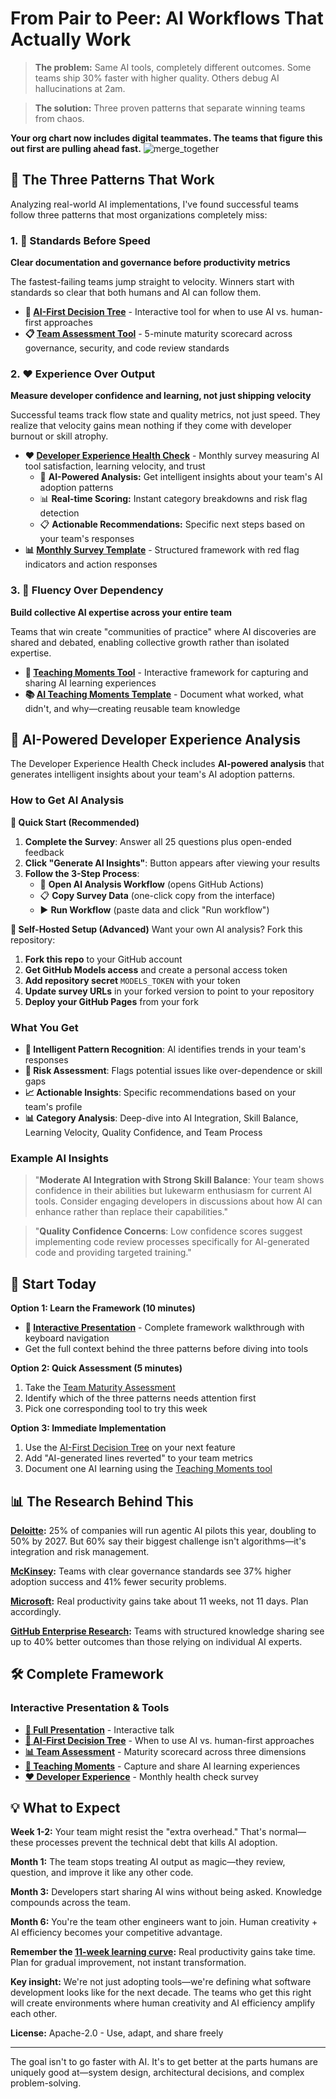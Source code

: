# From Pair to Peer: AI Workflows That Actually Work

> **The problem:** Same AI tools, completely different outcomes. Some teams ship 30% faster with higher quality. Others debug AI hallucinations at 2am.

> **The solution:** Three proven patterns that separate winning teams from chaos.

**Your org chart now includes digital teammates. The teams that figure this out first are pulling ahead fast.**
![merge_together](https://github.com/user-attachments/assets/81ae08ae-71d2-47c1-898d-d99b22d44846)
## 🎯 The Three Patterns That Work

Analyzing real-world AI implementations, I've found successful teams follow three patterns that most organizations completely miss:

### 1. 📏 Standards Before Speed
**Clear documentation and governance before productivity metrics**

The fastest-failing teams jump straight to velocity. Winners start with standards so clear that both humans and AI can follow them.

- **🤖 [AI-First Decision Tree](https://andreagriffiths11.github.io/pair-to-peer-ai-workflows/)** - Interactive tool for when to use AI vs. human-first approaches
- **📋 [Team Assessment Tool](https://andreagriffiths11.github.io/pair-to-peer-ai-workflows/team-assessment.html)** - 5-minute maturity scorecard across governance, security, and code review standards

### 2. ❤️ Experience Over Output  
**Measure developer confidence and learning, not just shipping velocity**

Successful teams track flow state and quality metrics, not just speed. They realize that velocity gains mean nothing if they come with developer burnout or skill atrophy.

- **❤️ [Developer Experience Health Check](https://andreagriffiths11.github.io/pair-to-peer-ai-workflows/developer-experience.html)** - Monthly survey measuring AI tool satisfaction, learning velocity, and trust
  - 🤖 **AI-Powered Analysis:** Get intelligent insights about your team's AI adoption patterns
  - 📊 **Real-time Scoring:** Instant category breakdowns and risk flag detection
  - 📋 **Actionable Recommendations:** Specific next steps based on your team's responses
- **📊 [Monthly Survey Template](templates/developer-experience-health-check.md)** - Structured framework with red flag indicators and action responses

### 3. 🧠 Fluency Over Dependency
**Build collective AI expertise across your entire team**

Teams that win create "communities of practice" where AI discoveries are shared and debated, enabling collective growth rather than isolated expertise.

- **📝 [Teaching Moments Tool](https://andreagriffiths11.github.io/pair-to-peer-ai-workflows/teaching-moments.html)** - Interactive framework for capturing and sharing AI learning experiences
- **📚 [AI Teaching Moments Template](templates/ai-teaching-moment-template.md)** - Document what worked, what didn't, and why—creating reusable team knowledge

## 🤖 AI-Powered Developer Experience Analysis

The Developer Experience Health Check includes **AI-powered analysis** that generates intelligent insights about your team's AI adoption patterns.

### How to Get AI Analysis

**🎯 Quick Start (Recommended)**
1. **Complete the Survey**: Answer all 25 questions plus open-ended feedback
2. **Click "Generate AI Insights"**: Button appears after viewing your results
3. **Follow the 3-Step Process**:
   - 🔗 **Open AI Analysis Workflow** (opens GitHub Actions)
   - 📋 **Copy Survey Data** (one-click copy from the interface)
   - ▶️ **Run Workflow** (paste data and click "Run workflow")

**🔧 Self-Hosted Setup (Advanced)**
Want your own AI analysis? Fork this repository:
1. **Fork this repo** to your GitHub account
2. **Get GitHub Models access** and create a personal access token
3. **Add repository secret** `MODELS_TOKEN` with your token
4. **Update survey URLs** in your forked version to point to your repository
5. **Deploy your GitHub Pages** from your fork

### What You Get

- **🧠 Intelligent Pattern Recognition**: AI identifies trends in your team's responses
- **🚩 Risk Assessment**: Flags potential issues like over-dependence or skill gaps
- **📈 Actionable Insights**: Specific recommendations based on your team's profile
- **📊 Category Analysis**: Deep-dive into AI Integration, Skill Balance, Learning Velocity, Quality Confidence, and Team Process

### Example AI Insights

> "**Moderate AI Integration with Strong Skill Balance**: Your team shows confidence in their abilities but lukewarm enthusiasm for current AI tools. Consider engaging developers in discussions about how AI can enhance rather than replace their capabilities."

> "**Quality Confidence Concerns**: Low confidence scores suggest implementing code review processes specifically for AI-generated code and providing targeted training."

## 🚀 Start Today

**Option 1: Learn the Framework (10 minutes)**
- **📖 [Interactive Presentation](https://andreagriffiths11.github.io/pair-to-peer-ai-workflows/slides.html)** - Complete framework walkthrough with keyboard navigation
- Get the full context behind the three patterns before diving into tools

**Option 2: Quick Assessment (5 minutes)**
1. Take the [Team Maturity Assessment](https://andreagriffiths11.github.io/pair-to-peer-ai-workflows/team-assessment.html)
2. Identify which of the three patterns needs attention first
3. Pick one corresponding tool to try this week

**Option 3: Immediate Implementation**
1. Use the [AI-First Decision Tree](https://andreagriffiths11.github.io/pair-to-peer-ai-workflows/) on your next feature
2. Add "AI-generated lines reverted" to your team metrics
3. Document one AI learning using the [Teaching Moments tool](https://andreagriffiths11.github.io/pair-to-peer-ai-workflows/teaching-moments.html)

## 📊 The Research Behind This

**[Deloitte](https://www.deloitte.com/global/en/about/press-room/deloitte-globals-2025-predictions-report.html):** 25% of companies will run agentic AI pilots this year, doubling to 50% by 2027. But 60% say their biggest challenge isn't algorithms—it's integration and risk management.

**[McKinsey](https://www.mckinsey.com/capabilities/quantumblack/our-insights/the-state-of-ai):** Teams with clear governance standards see 37% higher adoption success and 41% fewer security problems.

**[Microsoft](https://www.microsoft.com/en-us/worklab/ai-data-drop-the-11-by-11-tipping-point):** Real productivity gains take about 11 weeks, not 11 days. Plan accordingly.

**[GitHub Enterprise Research](https://resources.github.com/enterprise/ai-powered-workforce-playbook/):** Teams with structured knowledge sharing see up to 40% better outcomes than those relying on individual AI experts.

## 🛠️ Complete Framework

### Interactive Presentation & Tools
- **[🎤 Full Presentation](https://andreagriffiths11.github.io/pair-to-peer-ai-workflows/slides.html)** - Interactive talk
- **[🤖 AI-First Decision Tree](https://andreagriffiths11.github.io/pair-to-peer-ai-workflows/)** - When to use AI vs. human-first approaches
- **[📊 Team Assessment](https://andreagriffiths11.github.io/pair-to-peer-ai-workflows/team-assessment.html)** - Maturity scorecard across three dimensions
- **[📝 Teaching Moments](https://andreagriffiths11.github.io/pair-to-peer-ai-workflows/teaching-moments.html)** - Capture and share AI learning experiences  
- **[❤️ Developer Experience](https://andreagriffiths11.github.io/pair-to-peer-ai-workflows/developer-experience.html)** - Monthly health check survey

## 💡 What to Expect

**Week 1-2:** Your team might resist the "extra overhead." That's normal—these processes prevent the technical debt that kills AI adoption.

**Month 1:** The team stops treating AI output as magic—they review, question, and improve it like any other code.

**Month 3:** Developers start sharing AI wins without being asked. Knowledge compounds across the team.

**Month 6:** You're the team other engineers want to join. Human creativity + AI efficiency becomes your competitive advantage.

**Remember the [11-week learning curve](https://news.microsoft.com/en-cee/2024/04/29/11-minutes-a-day-adds-up-to-10-hours-saved-in-11-weeks-results-of-a-study-on-the-impact-of-ai/):** Real productivity gains take time. Plan for gradual improvement, not instant transformation.

**Key insight:** We're not just adopting tools—we're defining what software development looks like for the next decade. The teams who get this right will create environments where human creativity and AI efficiency amplify each other.

**License:** Apache-2.0 - Use, adapt, and share freely

---

The goal isn't to go faster with AI. It's to get better at the parts humans are uniquely good at—system design, architectural decisions, and complex problem-solving.

